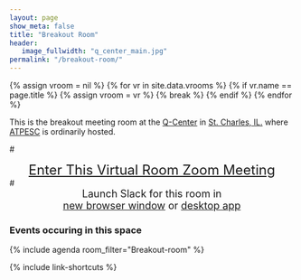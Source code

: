 ```yaml
---
layout: page
show_meta: false
title: "Breakout Room"
header:
   image_fullwidth: "q_center_main.jpg"
permalink: "/breakout-room/"
---
```

{% assign vroom = nil %}
{% for vr in site.data.vrooms %}
  {% if vr.name == page.title %}
    {% assign vroom = vr %}
    {% break %}
  {% endif %}
{% endfor %}

This is the breakout meeting room at the [Q-Center](https://qcenter.com/home-guest/)
in [St. Charles, IL.](https://en.wikipedia.org/wiki/St._Charles,_Illinois)
where [ATPESC](https://extremecomputingtraining.anl.gov) is ordinarily hosted.

#<center style="font-size:24px"><a href="{{vroom.zoom_link}}">Enter This Virtual Room Zoom Meeting</a></center>
#<center style="font-size:18px">Launch Slack for this room in<br><a href="{{vroom.slackweb}}" onclick="window.open(this.href,'newwindow','width=600,height=900'); return false;">new browser window</a> or <a href="{{vroom.slackapp}}">desktop app</a></center>

### Events occuring in this space

{% include agenda room_filter="Breakout-room" %}

{% include link-shortcuts %}
